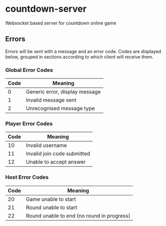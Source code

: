 # countdown-server
Websocket based server for countdown online game

## Errors
Errors will be sent with a message and an error code. Codes are displayed below, grouped in sections according to which client will receive them.

### Global Error Codes
| Code | Meaning
|------|---------
| 0    | Generic error, display message
| 1    | Invalid message sent
| 2    | Unrecognised message type

### Player Error Codes
| Code | Meaning
|------|---------
| 10    | Invalid username
| 11    | Invalid join code submitted
| 12    | Unable to accept answer

### Host Error Codes
| Code | Meaning
|------|---------
| 20    | Game unable to start
| 21    | Round unable to start
| 22    | Round unable to end (no round in progress)
